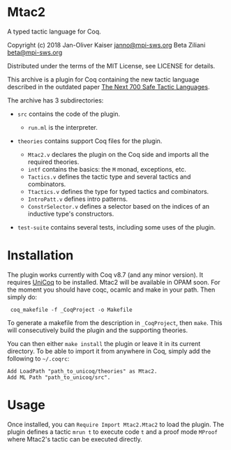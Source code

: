 # Mtac2

A typed tactic language for Coq.

Copyright (c) 2018 Jan-Oliver Kaiser <janno@mpi-sws.org>
                   Beta Ziliani <beta@mpi-sws.org>

Distributed under the terms of the MIT License,
see LICENSE for details.

This archive is a plugin for Coq containing the new tactic language
described in the outdated paper
[The Next 700 Safe Tactic Languages](http://www.mpi-sws.org/~beta/#publications).


The archive has 3 subdirectories:
* `src` contains the code of the plugin.
  - `run.ml` is the interpreter.

* `theories` contains support Coq files for the plugin.
  - `Mtac2.v` declares the plugin on the Coq side and imports all the
     required theories.
  - `intf` contains the basics: the `M` monad, exceptions, etc.
  - `Tactics.v` defines the tactic type and several tactics and combinators.
  - `Ttactics.v` defines the type for typed tactics and combinators.
  - `IntroPatt.v` defines intro patterns.
  - `ConstrSelector.v` defines a selector based on the indices of an
    inductive type's constructors.

* `test-suite` contains several tests, including some uses of the plugin.

Installation
============

The plugin works currently with Coq v8.7 (and any minor version). It requires
[UniCoq](http://github.com/unicoq/unicoq) to be
installed. Mtac2 will be available in OPAM soon.
For the moment you should have coqc, ocamlc and make in your path.
Then simply do:
```
 coq_makefile -f _CoqProject -o Makefile
```
To generate a makefile from the description in `_CoqProject`, then `make`.
This will consecutively build the plugin and the supporting
theories.

You can then either `make install` the plugin or leave it in its
current directory. To be able to import it from anywhere in Coq,
simply add the following to `~/.coqrc`:
```
Add LoadPath "path_to_unicoq/theories" as Mtac2.
Add ML Path "path_to_unicoq/src".
```
# Usage

Once installed, you can `Require Import Mtac2.Mtac2` to load the
plugin. The plugin defines a tactic `mrun t` to execute code `t` and a proof
mode `MProof` where Mtac2's tactic can be executed directly.

